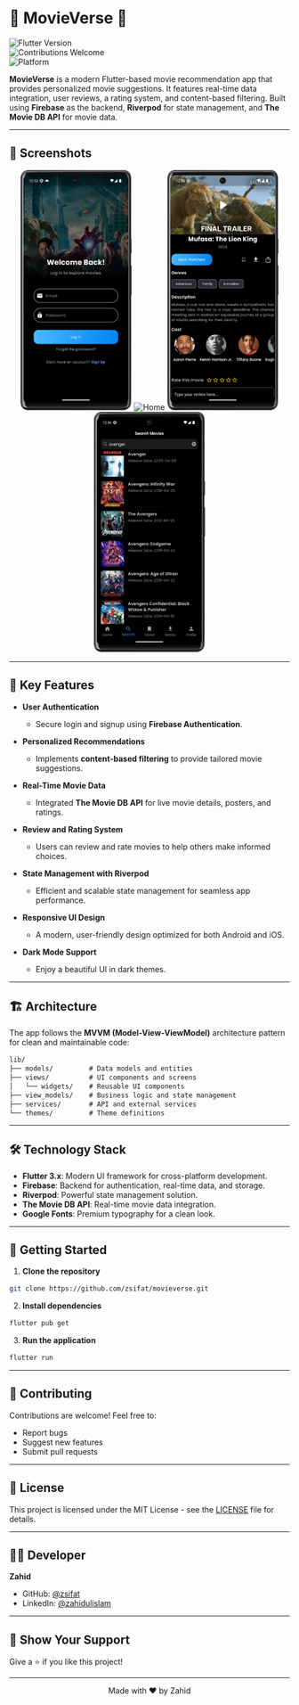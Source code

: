 # 🎥 MovieVerse 🔗

![Flutter Version](https://img.shields.io/badge/flutter-v3.0-blue)  
![Contributions Welcome](https://img.shields.io/badge/contributions-welcome-brightgreen)  
![Platform](https://img.shields.io/badge/platform-Android%20|%20iOS-blue)

**MovieVerse** is a modern Flutter-based movie recommendation app that provides personalized movie suggestions. It features real-time data integration, user reviews, a rating system, and content-based filtering. Built using **Firebase** as the backend, **Riverpod** for state management, and **The Movie DB API** for movie data.

---

## 📱 Screenshots

<p align="center">  
  <img src="screenshots/login_screen.png" width="200" alt="Login"/>  
  <img src="screenshots/home_screen.png" width="200" alt="Home"/>  
  <img src="screenshots/movie_details.png" width="200" alt="Movie Details"/>  
  <img src="screenshots/search_screen.png" width="200" alt="Reviews and Ratings"/>  
</p>  

---

## 🚀 Key Features

- **User Authentication**
    - Secure login and signup using **Firebase Authentication**.

- **Personalized Recommendations**
    - Implements **content-based filtering** to provide tailored movie suggestions.

- **Real-Time Movie Data**
    - Integrated **The Movie DB API** for live movie details, posters, and ratings.

- **Review and Rating System**
    - Users can review and rate movies to help others make informed choices.

- **State Management with Riverpod**
    - Efficient and scalable state management for seamless app performance.

- **Responsive UI Design**
    - A modern, user-friendly design optimized for both Android and iOS.

- **Dark Mode Support**
    - Enjoy a beautiful UI in dark themes.

---

## 🏗️ Architecture

The app follows the **MVVM (Model-View-ViewModel)** architecture pattern for clean and maintainable code:

```
lib/  
├── models/         # Data models and entities  
├── views/          # UI components and screens  
│   └── widgets/    # Reusable UI components  
├── view_models/    # Business logic and state management  
├── services/       # API and external services  
└── themes/         # Theme definitions  
```

---

## 🛠️ Technology Stack

- **Flutter 3.x**: Modern UI framework for cross-platform development.
- **Firebase**: Backend for authentication, real-time data, and storage.
- **Riverpod**: Powerful state management solution.
- **The Movie DB API**: Real-time movie data integration.
- **Google Fonts**: Premium typography for a clean look.

---

## 🚀 Getting Started

1. **Clone the repository**
```bash  
git clone https://github.com/zsifat/movieverse.git  
```  

2. **Install dependencies**
```bash  
flutter pub get  
```  

3. **Run the application**
```bash  
flutter run  
```  

---

## 🤝 Contributing

Contributions are welcome! Feel free to:
- Report bugs
- Suggest new features
- Submit pull requests

---

## 📄 License

This project is licensed under the MIT License - see the [LICENSE](LICENSE) file for details.

---

## 👨‍💻 Developer

**Zahid**
- GitHub: [@zsifat](https://github.com/zsifat)
- LinkedIn: [@zahidulislam](https://www.linkedin.com/in/zahidulislam1/)

---

## 🌟 Show Your Support

Give a ⭐️ if you like this project!

---

<p align="center">Made with ❤️ by Zahid</p>  
